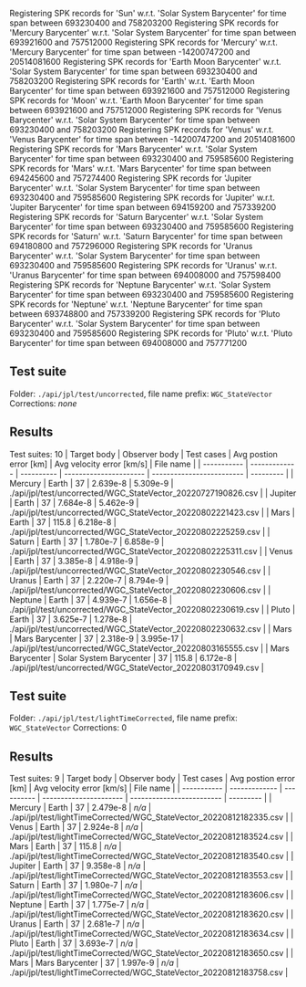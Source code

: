 Registering SPK records for 'Sun' w.r.t. 'Solar System Barycenter' for time span between 693230400 and 758203200
Registering SPK records for 'Mercury Barycenter' w.r.t. 'Solar System Barycenter' for time span between 693921600 and 757512000
Registering SPK records for 'Mercury' w.r.t. 'Mercury Barycenter' for time span between -14200747200 and 20514081600
Registering SPK records for 'Earth Moon Barycenter' w.r.t. 'Solar System Barycenter' for time span between 693230400 and 758203200
Registering SPK records for 'Earth' w.r.t. 'Earth Moon Barycenter' for time span between 693921600 and 757512000
Registering SPK records for 'Moon' w.r.t. 'Earth Moon Barycenter' for time span between 693921600 and 757512000
Registering SPK records for 'Venus Barycenter' w.r.t. 'Solar System Barycenter' for time span between 693230400 and 758203200
Registering SPK records for 'Venus' w.r.t. 'Venus Barycenter' for time span between -14200747200 and 20514081600
Registering SPK records for 'Mars Barycenter' w.r.t. 'Solar System Barycenter' for time span between 693230400 and 759585600
Registering SPK records for 'Mars' w.r.t. 'Mars Barycenter' for time span between 694245600 and 757274400
Registering SPK records for 'Jupiter Barycenter' w.r.t. 'Solar System Barycenter' for time span between 693230400 and 759585600
Registering SPK records for 'Jupiter' w.r.t. 'Jupiter Barycenter' for time span between 694159200 and 757339200
Registering SPK records for 'Saturn Barycenter' w.r.t. 'Solar System Barycenter' for time span between 693230400 and 759585600
Registering SPK records for 'Saturn' w.r.t. 'Saturn Barycenter' for time span between 694180800 and 757296000
Registering SPK records for 'Uranus Barycenter' w.r.t. 'Solar System Barycenter' for time span between 693230400 and 759585600
Registering SPK records for 'Uranus' w.r.t. 'Uranus Barycenter' for time span between 694008000 and 757598400
Registering SPK records for 'Neptune Barycenter' w.r.t. 'Solar System Barycenter' for time span between 693230400 and 759585600
Registering SPK records for 'Neptune' w.r.t. 'Neptune Barycenter' for time span between 693748800 and 757339200
Registering SPK records for 'Pluto Barycenter' w.r.t. 'Solar System Barycenter' for time span between 693230400 and 759585600
Registering SPK records for 'Pluto' w.r.t. 'Pluto Barycenter' for time span between 694008000 and 757771200
## Test suite
Folder: `./api/jpl/test/uncorrected`, file name prefix: `WGC_StateVector`
Corrections: *none*
## Results
Test suites: 10
| Target body | Observer body | Test cases | Avg postion error [km] | Avg velocity error [km/s] | File name |
| ----------- | ------------- | ---------- | ---------------------- | ------------------------- | --------- |
| Mercury | Earth | 37 | 2.639e-8 | 5.309e-9 | ./api/jpl/test/uncorrected/WGC_StateVector_20220727190826.csv |
| Jupiter | Earth | 37 | 7.684e-8 | 5.462e-9 | ./api/jpl/test/uncorrected/WGC_StateVector_20220802221423.csv |
| Mars | Earth | 37 | 115.8 | 6.218e-8 | ./api/jpl/test/uncorrected/WGC_StateVector_20220802225259.csv |
| Saturn | Earth | 37 | 1.780e-7 | 6.858e-9 | ./api/jpl/test/uncorrected/WGC_StateVector_20220802225311.csv |
| Venus | Earth | 37 | 3.385e-8 | 4.918e-9 | ./api/jpl/test/uncorrected/WGC_StateVector_20220802230546.csv |
| Uranus | Earth | 37 | 2.220e-7 | 8.794e-9 | ./api/jpl/test/uncorrected/WGC_StateVector_20220802230606.csv |
| Neptune | Earth | 37 | 4.939e-7 | 1.656e-8 | ./api/jpl/test/uncorrected/WGC_StateVector_20220802230619.csv |
| Pluto | Earth | 37 | 3.625e-7 | 1.278e-8 | ./api/jpl/test/uncorrected/WGC_StateVector_20220802230632.csv |
| Mars | Mars Barycenter | 37 | 2.318e-9 | 3.995e-17 | ./api/jpl/test/uncorrected/WGC_StateVector_20220803165555.csv |
| Mars Barycenter | Solar System Barycenter | 37 | 115.8 | 6.172e-8 | ./api/jpl/test/uncorrected/WGC_StateVector_20220803170949.csv |
## Test suite
Folder: `./api/jpl/test/lightTimeCorrected`, file name prefix: `WGC_StateVector`
Corrections: 0
## Results
Test suites: 9
| Target body | Observer body | Test cases | Avg postion error [km] | Avg velocity error [km/s] | File name |
| ----------- | ------------- | ---------- | ---------------------- | ------------------------- | --------- |
| Mercury | Earth | 37 | 2.479e-8 | *n/a* | ./api/jpl/test/lightTimeCorrected/WGC_StateVector_20220812182335.csv |
| Venus | Earth | 37 | 2.924e-8 | *n/a* | ./api/jpl/test/lightTimeCorrected/WGC_StateVector_20220812183524.csv |
| Mars | Earth | 37 | 115.8 | *n/a* | ./api/jpl/test/lightTimeCorrected/WGC_StateVector_20220812183540.csv |
| Jupiter | Earth | 37 | 9.358e-8 | *n/a* | ./api/jpl/test/lightTimeCorrected/WGC_StateVector_20220812183553.csv |
| Saturn | Earth | 37 | 1.980e-7 | *n/a* | ./api/jpl/test/lightTimeCorrected/WGC_StateVector_20220812183606.csv |
| Neptune | Earth | 37 | 1.775e-7 | *n/a* | ./api/jpl/test/lightTimeCorrected/WGC_StateVector_20220812183620.csv |
| Uranus | Earth | 37 | 2.681e-7 | *n/a* | ./api/jpl/test/lightTimeCorrected/WGC_StateVector_20220812183634.csv |
| Pluto | Earth | 37 | 3.693e-7 | *n/a* | ./api/jpl/test/lightTimeCorrected/WGC_StateVector_20220812183650.csv |
| Mars | Mars Barycenter | 37 | 1.997e-9 | *n/a* | ./api/jpl/test/lightTimeCorrected/WGC_StateVector_20220812183758.csv |
